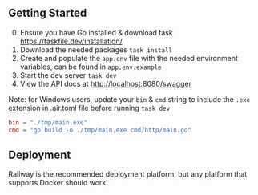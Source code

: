 ## Getting Started

0. Ensure you have Go installed & download task <https://taskfile.dev/installation/>
1. Download the needed packages ```task install```
2. Create and populate the ```app.env``` file with the needed environment variables, can be found in ```app.env.example```
3. Start the dev server ```task dev```
4. View the API docs at <http://localhost:8080/swagger>

 Note: for Windows users, update your `bin` & `cmd` string to include the `.exe` extension in .air.toml file before running `task dev`

```toml
bin = "./tmp/main.exe"
cmd = "go build -o ./tmp/main.exe cmd/http/main.go"
```

## Deployment

Railway is the recommended deployment platform, but any platform that supports Docker should work.
